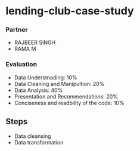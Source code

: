 # lending-club-case-study

### Partner
 * RAJBEER SINGH
 * RAMA M 

### Evaluation
 *  Data Understnading:                      10%
 *  Data Cleaning and Manipultion:           20%
 *  Data Analysis:                           40%
 *  Presentation and Recommendations:        20%
 *  Conciseness and readbility of the code:  10%


## Steps 
  *  Data cleansing
  *  Data transformation
